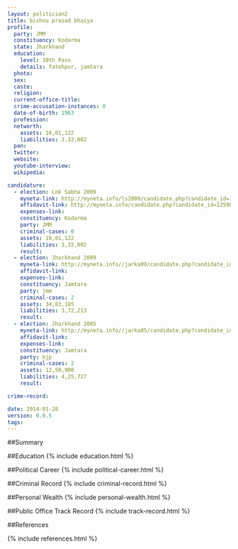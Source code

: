 ```yaml
---
layout: politician2
title: bishnu prasad bhaiya
profile: 
  party: JMM
  constituency: Kodarma
  state: Jharkhand
  education: 
    level: 10th Pass
    details: fatehpur, jamtara
  photo: 
  sex: 
  caste: 
  religion: 
  current-office-title: 
  crime-accusation-instances: 0
  date-of-birth: 1963
  profession: 
  networth: 
    assets: 18,01,122
    liabilities: 3,32,002
  pan: 
  twitter: 
  website: 
  youtube-interview: 
  wikipedia: 

candidature: 
  - election: Lok Sabha 2009
    myneta-link: http://myneta.info/ls2009/candidate.php?candidate_id=1259
    affidavit-link: http://myneta.info/candidate.php?candidate_id=1259&scan=original
    expenses-link: 
    constituency: Kodarma 
    party: JMM
    criminal-cases: 0
    assets: 18,01,122
    liabilities: 3,32,002
    result:  
  - election: Jharkhand 2009
    myneta-link: http://myneta.info//jarka09/candidate.php?candidate_id=55
    affidavit-link: 
    expenses-link: 
    constituency: Jamtara 
    party: jmm
    criminal-cases: 2
    assets: 34,83,105
    liabilities: 3,72,213
    result:  
  - election: Jharkhand 2005
    myneta-link: http://myneta.info//jarka05/candidate.php?candidate_id=85
    affidavit-link: 
    expenses-link: 
    constituency: Jamtara 
    party: bjp
    criminal-cases: 2
    assets: 12,50,900
    liabilities: 4,25,727
    result:  

crime-record: 

date: 2014-01-28
version: 0.0.5
tags: 
---
```

##Summary


##Education
{% include education.html %}


##Political Career
{% include political-career.html %}


##Criminal Record
{% include criminal-record.html %}


##Personal Wealth
{% include personal-wealth.html %}


##Public Office Track Record
{% include track-record.html %}


##References


{% include references.html %}